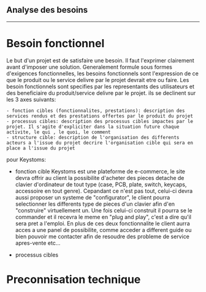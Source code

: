 ## Analyse des besoins
---
# Besoin fonctionnel

Le but d'un projet est de satisfaire une besoin. Il faut l'exprimer clairement avant d'imposer une solution.
Generalement formule sous formes d'exigences fonctionnelles, les besoins fonctionnels sont l'expression de ce que le produit ou le service delivre par le projet devrait etre ou faire. Les besoin fonctionnels sont specifies par les representants des utilisateurs et des beneficiaire du produit/service delivre par le projet. ils se declinent sur les 3 axes suivants:
    
    - fonction cibles (fonctionnalites, prestations): description des services rendus et des prestations offertes par le produit du projet
    - processus cibles: description des processus cibles impactes par le projet. Il s'agite d'expliciter dans la situation future chaque activite, le qui , le quoi, le comment
    - structure cible: description de l'organisation des differents acteurs a l'issue du projet decrire l'organisation cible qui sera en place a l'issue du projet


pour Keystoms:

- fonction cible
    Keystoms est une plateforme de e-commerce, le site devra offrir au client la possibilite d'acheter des pieces detache de clavier d'ordinateur de tout type (case, PCB, plate, switch, keycaps, accessoire en tout genre). Cepandant ce n'est pas tout, celui-ci devra aussi proposer un systeme de "configurator", le client pourra selectionner les differents type de pieces d'un clavier afin d'en "construire" virtuellement un. Une fois celui-ci construit il pourra se le commander et il recevra le meme en "plug and play", c'est a dire qu'il sera pret a l'emploi. En plus de ces deux fonctionnalite le client aurra acces a une panel de possibilite, comme acceder a different guide ou bien pouvoir me contacter afin de resoudre des probleme de service apres-vente etc...

- processus cibles
    




# Preconnisation technique
